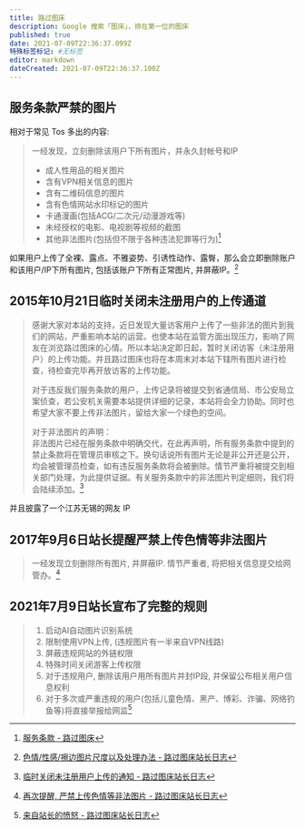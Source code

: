 ```yaml
---
title: 路过图床
description: Google 搜索「图床」，排在第一位的图床
published: true
date: 2021-07-09T22:36:37.099Z
特殊标签标记: #无标签
editor: markdown
dateCreated: 2021-07-09T22:36:37.100Z
---
```


## 服务条款严禁的图片

相对于常见 Tos 多出的内容:

> 一经发现，立刻删除该用户下所有图片，并永久封帐号和IP
>
> + 成人性用品的相关图片
> + 含有VPN相关信息的图片
> + 含有二维码信息的图片
> + 含有色情网站水印标记的图片
> + 卡通漫画(包括ACG/二次元/动漫游戏等)
> + 未经授权的电影、电视剧等视频的截图
> + 其他非法图片(包括但不限于各种违法犯罪等行为)[^tutos]

[^tutos]: [服务条款 - 路过图床](https://web.archive.org/web/20210305014151/https://imgtu.com/page/tos)

如果用户上传了全裸、露点、不雅姿势、引诱性动作、露臀，那么会立即删除账户和该用户/IP下所有图片, 包括该账户下所有正常图片, 并屏蔽IP。[^37]

[^37]: [色情/性感/擦边图片尺度以及处理办法 - 路过图床站长日志](https://web.archive.org/web/20210124184037/https://blog.imgchr.com/archives/37/)

## 2015年10月21日临时关闭未注册用户的上传通道

> 感谢大家对本站的支持，近日发现大量访客用户上传了一些非法的图片到我们的网站，严重影响本站的运营。也使本站在监管方面出现压力，影响了网友在浏览路过图床的心情。所以本站决定即日起，暂时关闭访客（未注册用户）的上传功能。并且路过图床也将在本周末对本站下辖所有图片进行检查，待检查完毕再开放访客的上传功能。
>
> 对于违反我们服务条款的用户，上传记录将被提交到省通信局、市公安局立案侦查，若公安机关需要本站提供详细的记录，本站将会全力协助。同时也希望大家不要上传非法图片，留给大家一个绿色的空间。
>
> 对于非法图片的声明：<br>
> 非法图片已经在服务条款中明确交代，在此再声明，所有服务条款中提到的禁止条款将在管理员审核之下。换句话说所有图片无论是非公开还是公开，均会被管理员检查，如有违反服务条款将会被删除。情节严重将被提交到相关部门处理，为此提供证据。有关服务条款中的非法图片判定细则，我们将会陆续添加。[^7]

[^7]: [临时关闭未注册用户上传的通知 - 路过图床站长日志](https://web.archive.org/web/20210709145320/https://blog.imgchr.com/archives/7/)

并且披露了一个江苏无锡的网友 IP

## 2017年9月6日站长提醒严禁上传色情等非法图片

> 一经发现立刻删除所有图片, 并屏蔽IP. 情节严重者, 将把相关信息提交给网管办。[^10]

[^10]: [再次提醒, 严禁上传色情等非法图片 - 路过图床站长日志](https://web.archive.org/web/20210709145206/https://blog.imgchr.com/archives/10/)

## 2021年7月9日站长宣布了完整的规则

> 1. 启动AI自动图片识别系统
> 2. 限制使用VPN上传, (违规图片有一半来自VPN线路)
> 3. 屏蔽违规网站的外链权限
> 4. 特殊时间关闭游客上传权限
> 5. 对于违规用户, 删除该用户用所有图片并封IP段, 并保留公布相关用户信息权利
> 6. 对于多次或严重违规的用户(包括儿童色情、黑产、博彩、诈骗、网络钓鱼等)将直接举报给网监[^61]

[^61]: [来自站长的愤怒 - 路过图床站长日志](https://web.archive.org/web/20210709144441/https://blog.imgchr.com/archives/61/)
